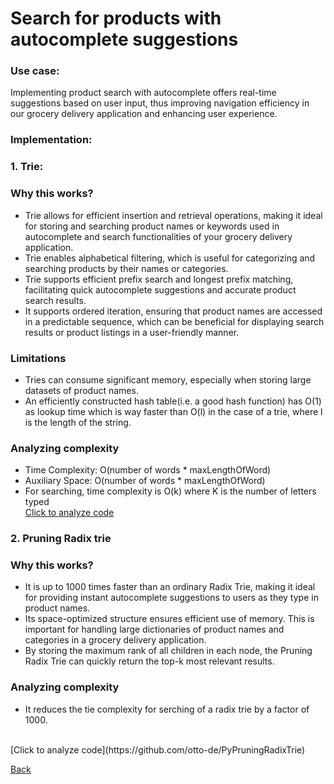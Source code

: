 # Search for products with autocomplete suggestions 
### Use case: ###
Implementing product search with autocomplete offers real-time suggestions based on user input, thus improving navigation efficiency in our grocery delivery application and enhancing user experience.
<br>
### Implementation: <br>
### 1. Trie: <br>
  ### Why this works? <br>
  - Trie allows for efficient insertion and retrieval operations, making it ideal for storing and searching product names or keywords used in autocomplete and search functionalities of your grocery delivery application.
  - Trie enables alphabetical filtering, which is useful for categorizing and searching products by their names or categories.
  - Trie supports efficient prefix search and longest prefix matching, facilitating quick autocomplete suggestions and accurate product search results.
  - It supports ordered iteration, ensuring that product names are accessed in a predictable sequence, which can be beneficial for displaying search results or product listings in a user-friendly manner.<br>
  ### Limitations <br>
  - Tries can consume significant memory, especially when storing large datasets of product names.
  - An efficiently constructed hash table(i.e. a good hash function) has O(1) as lookup time which is way faster than O(l) in the case of a trie, where l is the length of the string.
  ### Analyzing complexity <br>
  - Time Complexity: O(number of words * maxLengthOfWord)
  - Auxiliary Space: O(number of words * maxLengthOfWord)
  - For searching, time complexity is O(k) where K is the number of letters typed <br>
  [Click to analyze code](./analyze.py)
  
### 2. Pruning Radix trie <br> 
  ### Why this works? <br>
  - It is up to 1000 times faster than an ordinary Radix Trie, making it ideal for providing instant autocomplete suggestions to users as they type in product names.
  - Its space-optimized structure ensures efficient use of memory. This is important for handling large dictionaries of product names and categories in a grocery delivery application.
  - By storing the maximum rank of all children in each node, the Pruning Radix Trie can quickly return the top-k most relevant results. 
  
  ### Analyzing complexity <br>
  - It reduces the tie complexity for serching of a radix trie by a factor of 1000.
  <br>
  [Click to analyze code](https://github.com/otto-de/PyPruningRadixTrie)


  









[Back](README.md#applying-dsa-to-achieve-key-functionalities)


